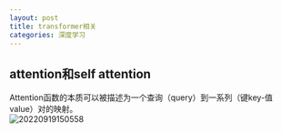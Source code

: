 ```yaml
---
layout: post
title: transformer相关
categories: 深度学习
---
```


## attention和self attention
Attention函数的本质可以被描述为一个查询（query）到一系列（键key-值value）对的映射。  
![20220919150558](https://cdn.jsdelivr.net/gh/kexve/img@main/image_blog20220919150558.png)

